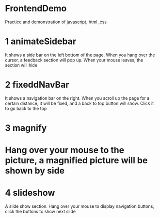 # FrontendDemo
Practice and demonstration of javascript, html ,css

  <h1>1 animateSidebar</h1>
  <p>It shows a side bar on the left bottom of the page. When you hang over the cursor, a feedback
  section will pop up. When your mouse leaves, the section will hide</p>
  <h1>2 fixeddNavBar</h1>
  <p>It shows a navigation bar on the right. When you scroll up the page for a certain distance, it will be fixed, and a back to top button will show. 
  Click it to go back to the top</p>
  <h1>3 magnify<h1/>
  <p>Hang over your mouse to the picture, a magnified picture will be shown by side</p>
  <h1>4 slideshow</h1>
  <p>A slide show section. Hang over your mouse to display navigation buttons, click the buttons to show next slide</p>
